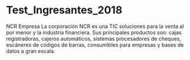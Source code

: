 # Test_Ingresantes_2018
NCR Empresa
La corporación NCR es una TIC soluciones para la venta al por menor y la industria financiera. Sus principales productos son: cajas registradoras, cajeros automáticos, sistemas procesadores de cheques, escáneres de códigos de barras, consumibles para empresas y bases de datos a gran escala. 
